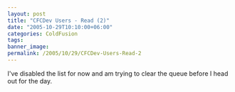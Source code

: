 ```yaml
---
layout: post
title: "CFCDev Users - Read (2)"
date: "2005-10-29T10:10:00+06:00"
categories: ColdFusion 
tags: 
banner_image: 
permalink: /2005/10/29/CFCDev-Users-Read-2
---
```


I've disabled the list for now and am trying to clear the queue before I head out for the day.